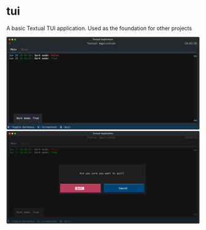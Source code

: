 # tui

A basic Textual TUI application.  Used as the foundation for other projects

![Screenshot of the main window showing a log screen and tabs](/screens/screenshot_2023-06-29T19_42_39.649305.svg?raw=true "Main screen")
![Screenshot of the 'quit' confirmation dialog](/screens/screenshot_2023-06-29T19_43_33.632652.svg?raw=true "Quit dialog")
